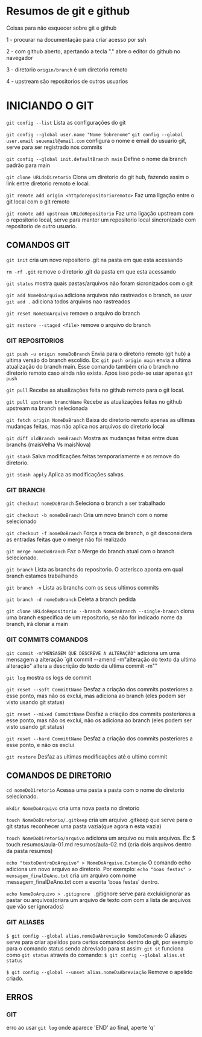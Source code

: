 
# Resumos de git e github

Coisas para não esquecer sobre git e github

1 - procurar na documentação para criar acesso por ssh

2 - com github aberto, apertando a tecla "." abre o editor do github no navegador

3 - diretorio `origin/branch` é um diretorio remoto

4 - upstream são repositorios de outros usuarios

# INICIANDO O GIT
`git config --list`
Lista as configurações do git

`git config --global user.name "Nome Sobrenome"`
`git config --global user.email seuemail@email.com` 
configura o nome e email do usuario git, serve para ser registrado nos commits

`git config --global init.defaultBranch main` 
Define o nome da branch padrão para main

`git clone URLdoDiretorio`
Clona um diretorio do git hub, fazendo assim o link entre diretorio remoto e local.

`git remote add origin <httpdorepositorioremoto>`
Faz uma ligação entre o git local com o git remoto

`git remote add upstream URLdoRepositorio`
Faz uma ligação upstream com o repositorio local, serve para manter um repositorio local sincronizado com repositorio de outro usuario.

## COMANDOS GIT

`git init`
cria um novo repositorio .git na pasta em que esta acessando

`rm -rf .git`
remove o diretorio .git da pasta em que esta acessando

`git status`
mostra quais pastas/arquivos não foram sicronizados com o git

`git add NomeDoArquivo`
adiciona arquivos não rastreados o branch, se usar `git add .` adiciona todos arquivos nao rastreados

`git reset NomeDoArquivo`
remove o arquivo do branch

`git restore --staged <file>`
remove o arquivo do branch

### GIT REPOSITORIOS

`git push -u origin nomeDoBranch`
Envia para o diretorio remoto (git hub) a ultima versão do branch escolido. Ex: `git push origin main` envia a ultima atualização do branch main. Esse comando também cria o branch no diretorio remoto caso ainda não exista. Apos isso pode-se usar apenas `git push`

`git pull`
Recebe as atualizações feita no github remoto para o git local.

`git pull upstream branchName`
Recebe as atualizações feitas no github upstream na branch selecionada

`git fetch origin NomeDaBranch`
Baixa do diretorio remoto apenas as ultimas mudanças feitas, mas não aplica nos arquivos do diretorio local

`git diff oldBranch nemBranch`
Mostra as mudanças feitas entre duas branchs (maisVelha Vs maisNova)

`git stash`
Salva modificações feitas temporariamente e as remove do diretorio.

`git stash apply`
Aplica as modificações salvas.

### GIT BRANCH
`git checkout nomeDoBranch`
Seleciona o branch a ser trabalhado

`git checkout -b nomeDoBranch`
Cria um novo branch com o nome selecionado

`git checkout -f nomeDoBranch`
Força a troca de branch, o git desconsidera as entradas feitas que o merge não foi realizado

`git merge nomeDoBranch`
Faz o Merge do branch atual com o branch selecionado.

`git branch`
Lista as branchs do repositorio. O asterisco aponta em qual branch estamos trabalhando

`git branch -v` 
Lista as branchs com os seus ultimos commits

`git branch -d nomeDoBranch`
Deleta a branch pedida

`git clone URLdoRepositorio --branch NomeDaBranch --single-branch`
clona uma branch especifica de um repositorio, se não for indicado nome da branch, irá clonar a main

### GIT COMMITS COMANDOS

`git commit -m"MENSAGEM QUE DESCREVE A ALTERAÇÂO"`
adiciona um uma mensagem a alteração
`git commit --amend -m"alteração do texto da ultima alteração"
altera a descrição do texto da ultima commit -m""

`git log` 
mostra os logs de commit

`git reset --soft CommittName`
Desfaz a criação dos commits posteriores a esse ponto, mas não os exclui, mas adiciona ao branch (eles podem ser visto usando git status)

`git reset --mixed CommittName`
Desfaz a criação dos commits posteriores a esse ponto, mas não os exclui, não os adiciona ao branch (eles podem ser visto usando git status)

`git reset --hard CommittName`
Desfaz a criação dos commits posteriores a esse ponto, e não os exclui

`git restore`
Desfaz as ultimas modificações até o ultimo commit

## COMANDOS DE DIRETORIO
`cd nomeDoDiretorio`
Acessa uma pasta a pasta com o nome do diretorio selecionado.

`mkdir NomeDoArquivo` 
cria uma nova pasta no diretorio

`touch NomeDoDiretorio/.gitkeep`
cria um arquivo .gitkeep que serve para o git status reconhecer uma pasta vazia(que agora n esta vazia)

`touch NomeDoDiretorio/arquivo`
adiciona um arquivo ou mais arquivos. Ex: $ touch resumos/aula-01.md resumos/aula-02.md (cria dois arquivos dentro da pasta resumos)

`echo "textoDentroDoArquivo" > NomeDoArquivo.Extenção`
O comando echo adiciona um novo arquivo ao diretorio. Por exemplo: `echo "boas festas" > mensagem_finalDeAno.txt` cria um arquivo com nome messagem_finalDeAno.txt com a escrita 'boas festas' dentro.

`echo NomeDoArquivo > .gitignore `
.gitignore serve para excluir/ignorar as pastar ou arquivos(criara um arquivo de texto com com a lista de arquivos que vão ser ignorados)


### GIT ALIASES
`$ git config --global alias.nomeDaAbreviação NomeDoComando`
O aliases serve para criar apelidos para certos comandos dentro do git, por exemplo para o comando status sendo abreviado para st assim: `git st` funciona como `git status` através do comando: `$ git config --global alias.st status` 

`$ git config --global --unset alias.nomeDaAbreviação` 
Remove o apelido criado.

## ERROS
### GIT
erro ao usar `git log` onde aparece 'END' ao final, aperte 'q'

